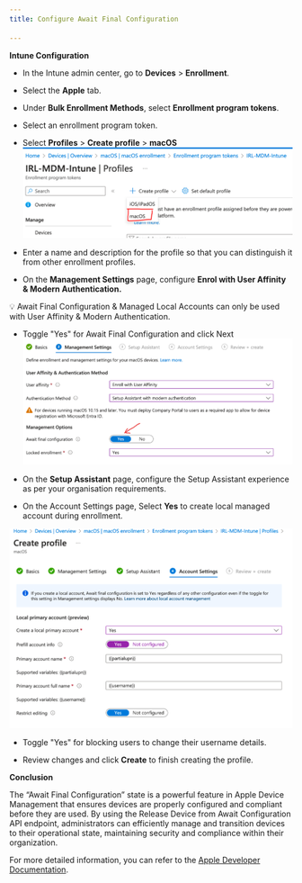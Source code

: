 ```yaml
---
title: Configure Await Final Configuration

---
```


**Intune Configuration**

- In the Intune admin center, go to **Devices** > **Enrollment**.
- Select the **Apple** tab.
- Under **Bulk Enrollment Methods**, select **Enrollment program tokens**.
- Select an enrollment program token.
- Select **Profiles** > **Create profile** > **macOS**
  ![Await Final Configuration](/src/assets/AFC/afc-config1.png)

- Enter a name and description for the profile so that you can distinguish it from other enrollment profiles.
- On the **Management Settings** page, configure **Enrol with User Affinity & Modern Authentication.**

<Aside>
💡 Await Final Configuration & Managed Local Accounts can only be used with User Affinity & Modern Authentication.
</Aside>


- Toggle "Yes" for Await Final Configuration and click Next
  ![Await Final Configuration](/src/assets/AFC/afc-config2.png)

- On the **Setup Assistant** page, configure the Setup Assistant experience as per your organisation requirements.
- On the Account Settings page, Select **Yes** to create local managed account during enrollment.

![Await Final Configuration](/src/assets/AFC/afc-config3.png)

- Toggle "Yes" for blocking users to change their username details.

- Review changes and click **Create** to finish creating the profile.


**Conclusion**

The “Await Final Configuration” state is a powerful feature in Apple Device Management that ensures devices are properly configured and compliant before they are used. By using the Release Device from Await Configuration API endpoint, administrators can efficiently manage and transition devices to their operational state, maintaining security and compliance within their organization.

For more detailed information, you can refer to the [Apple Developer Documentation](https://developer.apple.com/documentation/devicemanagement/release_device_from_await_configuration).